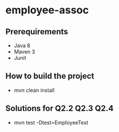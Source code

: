 # employee-assoc

## Prerequirements

* Java 8
* Maven 3
* Junit

## How to build the project

* mvn clean install 

## Solutions for Q2.2 Q2.3 Q2.4

* mvn test -Dtest=EmployeeTest
